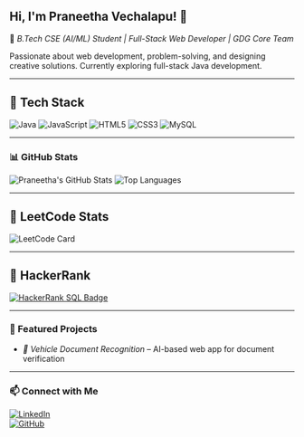 ## Hi, I'm Praneetha Vechalapu! 👋

🚀 *B.Tech CSE (AI/ML) Student | Full-Stack Web Developer | GDG Core Team*

Passionate about web development, problem-solving, and designing creative solutions. Currently exploring full-stack Java development.

---

## 🚀 Tech Stack
![Java](https://img.shields.io/badge/Java-ED8B00?style=for-the-badge&logo=java&logoColor=white)
![JavaScript](https://img.shields.io/badge/JavaScript-F7DF1E?style=for-the-badge&logo=javascript&logoColor=black)
![HTML5](https://img.shields.io/badge/HTML5-E34F26?style=for-the-badge&logo=html5&logoColor=white)
![CSS3](https://img.shields.io/badge/CSS3-1572B6?style=for-the-badge&logo=css3&logoColor=white)
![MySQL](https://img.shields.io/badge/MySQL-005C84?style=for-the-badge&logo=mysql&logoColor=white)

---

### 📊 GitHub Stats

![Praneetha's GitHub Stats](https://github-readme-stats.vercel.app/api?username=praneetha0125&show_icons=true&theme=radical)
![Top Languages](https://github-readme-stats.vercel.app/api/top-langs/?username=praneetha0125&layout=compact&theme=radical)

---

## 🧠 LeetCode Stats

![LeetCode Card](https://leetcard.jacoblin.cool/Praneetha0125?theme=dark&font=baloo&ext=activity)

---

## 🧠 HackerRank

[![HackerRank SQL Badge](https://img.shields.io/badge/HackerRank-SQL%205%E2%AD%90-brightgreen?style=for-the-badge&logo=hackerrank)](https://www.hackerrank.com/profile/vechalapupranee1)

---

### 📌 Featured Projects

- *🚗 Vehicle Document Recognition* – AI-based web app for document verification   

---

### 📫 Connect with Me

[![LinkedIn](https://img.shields.io/badge/LinkedIn-0A66C2?style=for-the-badge&logo=linkedin&logoColor=white)](https://www.linkedin.com/in/praneetha-vechalapu-b83a99292)  
[![GitHub](https://img.shields.io/badge/GitHub-181717?style=for-the-badge&logo=github&logoColor=white)](https://github.com/praneetha0125)

